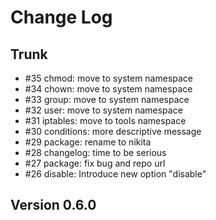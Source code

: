
# Change Log

## Trunk

* #35 chmod: move to system namespace
* #34 chown: move to system namespace
* #33 group: move to system namespace
* #32 user: move to system namespace
* #31 iptables: move to tools namespace
* #30 conditions: more descriptive message
* #29 package: rename to nikita
* #28 changelog: time to be serious
* #27 package: fix bug and repo url
* #26 disable: Introduce new option "disable"

## Version 0.6.0
